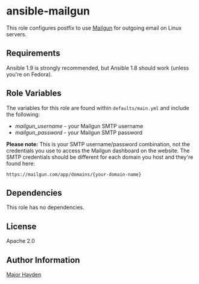 ansible-mailgun
===============

This role configures postfix to use [Mailgun](http://mailgun.com) for outgoing
email on Linux servers.

Requirements
------------

Ansible 1.9 is strongly recommended, but Ansible 1.8 should work (unless
you're on Fedora).

Role Variables
--------------

The variables for this role are found within `defaults/main.yml` and include
the following:

* _mailgun_username_ - your Mailgun SMTP username
* _mailgun_password_ - your Mailgun SMTP password

**Please note:** This is your SMTP username/password combination, not the
credentials you use to access the Mailgun dashboard on the website. The SMTP
credentials should be different for each domain you host and they're found
here:

    https://mailgun.com/app/domains/{your-domain-name}

Dependencies
------------

This role has no dependencies.

License
-------

Apache 2.0

Author Information
------------------

[Major Hayden](http://majorhayden.com)
